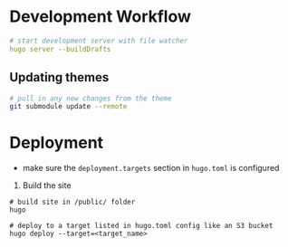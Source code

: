 # Development Workflow
```yaml
# start development server with file watcher
hugo server --buildDrafts
```

## Updating themes
```bash
# pull in any new changes from the theme
git submodule update --remote
```

# Deployment
- make sure the `deployment.targets` section in `hugo.toml` is configured
1. Build the site
```
# build site in /public/ folder
hugo

# deploy to a target listed in hugo.toml config like an S3 bucket
hugo deploy --target=<target_name>
```
